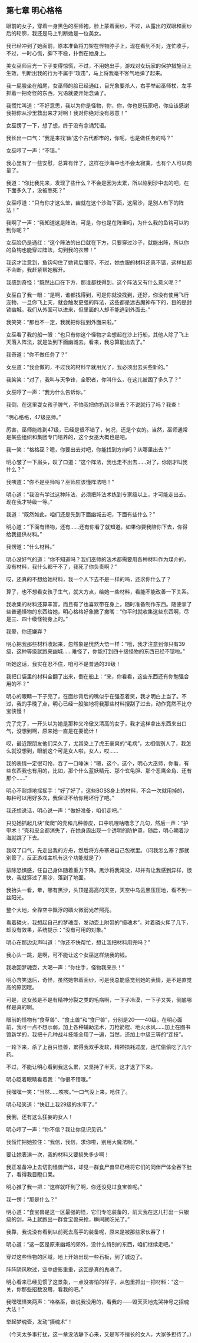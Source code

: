 ## 第七章 明心格格

眼前的女子，穿着一身黑色的巫师袍，脸上蒙着面纱，不过，从露出的双眼和面纱后的轮廓，我还是马上判断她是一位美女。

我已经冲到了她面前，原本准备将刀架在怪物脖子上，现在看到不对，连忙收手，不过，一时心慌，脚下不稳，扑倒在她身上。

美女巫师目光一下子变得惊慌，不过，不用她出手，游戏对女玩家的保护措施马上生效，判断出我的行为不属于“攻击”，马上将我毫不客气地弹了起来。

我一屁股坐在船尾，女巫师的脸已经通红，目光象要杀人，右手举起巫师杖，左手抓着一把奇怪的东西，咒语就要开始念诵了。

我慌忙叫道：“不好意思，我以为你是怪物，你，你，你也是玩家吧，你应该感谢我把你从沙里救出来才对啊！我对你绝对没有恶意！”

女巫愣了一下，想了想，终于没有念诵咒语。

我长出一口气：“我是来找‘幽’这个古代都市的，你呢，也是做任务的吗？”

女巫哼了一声：“不错。”

我心里有了一些安慰，总算有伴了，这样在沙海中也不会太寂寞，也有个人可以商量了。

我道：“你比我先来，发现了些什么？不会是因为太累，所以陷到沙中去的吧，在下面多久了，没被憋死？”

女巫哼道：“只有你才这么笨，幽就在这个沙海下面，这层沙，是别人布下的阵法！”

我啊了一声：“我知道这是阵法，可是，你也是在阵里吗，为什么我的鱼钩可以钓到你呢？”

女巫脸仍是通红：“这个阵法的出口就在下方，只要穿过沙子，就能出阵，所以你的鱼钩也能穿过阵法，勾到我的衣带！”

我这才注意到，鱼钩勾住了她背后腰带，不过，她衣服的材料还真不错，这样扯都不会断。我赶紧帮她解开。

我感到奇怪：“既然出口在下方，那谁都找得到，这个阵法又有什么意义呢？”

女巫白了我一眼：“是啊，谁都找得到，可是你就没找到，还好，你没有使用飞行宠物，一旦你飞上天，就会触发更强的阵法，这些都是远古魔神布下的，目的是封锁幽城。我们从外面可以进来，但里面的人却不能逃到外面去。”

我笑笑：“那也不一定，我就把你拉到外面来啦。”

女巫看了我的船一眼：“也只有你这个怪物才会想起在沙上行船，其他人除了飞上天落入阵法，就是坠到下面幽城去。看来，我总算能出去了。”

我奇道：“你不做任务了？”

女巫道：“我会做的，不过我的材料早就用光了，我必须出去买些新的。”

我笑笑：“对了，我叫与天争锋，全职者，你叫什么，在这儿被困了多久了？”

女巫哼了一声：“我为什么告诉你。”

我倒，在这里耍女孩子脾气，不怕我把你扔到沙里去？不说就行了吗？我查！

“明心格格，47级巫师。”

厉害，巫师能练到47级，已经是很不错了，何况，还是个女的。当然，巫师通常是某些组织和集团专门培养的，这个女巫大概也是吧。

我一笑：“格格巫？嗯，你要出去对吧，你能找到方向吗？从哪里出去？”

明心皱了一下眉头，叹了口道：“这个阵法，我也走不出去……对了，你刚才叫我什么？”

我咦道：“你不是巫师吗？巫师应该懂阵法吧！”

明心道：“我没有学过这种阵法，必须把阵法术练到专家级以上，才可能走出去。现在我才特级一等。”

我道：“既然如此，咱们还是先到下面幽城去吧，下面有些什么？”

明心道：“下面有怪物，还有……还有你看了就知道。如果你要我陪你下去，你得给我提供材料。”

我愣道：“什么材料。”

明心没好气的道：“你不知道吗？我们巫师的法术都需要用各种材料作为煤介的，没有材料，我什么都干不了，我死了你负责啊？”

哎，还真的不想给她材料，我一个人下去不是一样的吗，还求你什么了？

算了，也不想看女孩子生气，就大方点，给她一些材料，看能不能改善一下关系。

我收集的材料还算丰富，而且有了也喜欢带在身上，随时准备制作东西。随便拿了些普通怪物的东西给她，明心格格好象撇了撇嘴：“你平时就收集这些东西啊，尽是三、四十级怪物身上的。”

我晕，你还嫌弃？

明心把我那些材料收起来，忽然象是恍然大悟一样：“哦，我才注意到你只有39级，这种等级就跑来幽城……难怪了，你能打到四十级怪物的东西已经不错啦。”

听她这话，我实在忍不住，咱可不是普通的39级！

我把口袋里的材料全翻了出来，倒在船上：“来，你看看，这些东西还有你勉强合用的不？”

明心的眼睛一下子亮了，在面纱背后的嘴似乎在强忍着笑，我才明白上当了。不过，我的手晚了点，明心已经一股脑地将我那些材料搜刮了过去，动作竟然不比夺宝侠慢！

完了完了，一开头以为她是那种又冷傲又清高的女子，我才这样拿出东西来出口气，没想到啊，原来她一直是在耍诡计！

哎，最近跟朋友他们呆久了，尤其染上了虎王豪爽的“毛病”，太相信别人了，我怎么就没想到，眼前这个可是女人啦，女人，哎……

我的表情一定很可怜，吞了一口唾沫：“嗯，这个，这个，明心大巫师，你看，有些东西我也有用的，比如，那个什么蓝妖精元、那个玄龟胆、那个恶鹰金角、还有那个……”

明心不耐烦地摇摇手：“好了好了，这些BOSS身上的材料，不会一次就用掉的，每种可以用好多次，我保证不给你用坏行了吧。”

我还想说话，明心说一声：“做好准备，咱们走吧。”

只见她抓起几块“爬爬”的壳和几种兽皮，口中叽哩咕噜念了几句，然后一声：“护甲术！”壳和皮全都消失了，在她身周出现一个透明的防护罩，随后，明心朝着沙海就跳了下去。

我叹了口气，先走出我的方舟，然后将方舟塞进自己包袱里。（问我怎么塞？那就别管了，反正游戏主机有这个功能就是了）

排除恐惧感，任自己身体随着重力下降。黑沙将我淹没，却并有让我感到异样，很快，我就穿过了黑沙，落到了地面。

我抬头一看，晕，哪有黑沙，头顶是高高的天空，天空中乌云黑压压地，看不到一丝阳光。

整个大地，全靠空中飘浮的磷火微弱光芒照亮。

看着磷火，我想起自己的梦魂壶，发动壶上附带的“摄魂术”，对着磷火挥了几下，却没有效果，系统提示：“没有可用的对象。”

明心在那边尖声叫道：“你还不快帮忙，想让我把材料用完吗？”

我心头一跳，是啊，可不能让这个女巫这样烧我的钱。

我收回梦魂壶，大喝一声：“你住手，怪物我来杀！”

明心含笑退后，奇怪，虽然她带着面纱，可是我总能感觉到她的表情，是不是直觉高的原因哦。

可是，这女孩是不是有精神分裂之类的毛病啊，一下子冷漠，一下子又笑，倒底哪样是真的啊。

眼前的怪物有“食草兽”、“食土兽”和“食尸兽”，分别是20——40级。在明心面前，我可一点不想示弱，加上各种辅助法术，刀枪箭棍、地火水风……加上在图书馆新学的，我把十几种战斗技能全用了一遍，当然，还加上中级三等的“连技”。

一轮下来，杀了上百只怪兽，累得我双手发软，精神损耗过度，连忙偷偷吃了几个药。

不过，不能让明心看到我这么累，又坚持了半天，这才退了下来。

明心眨着眼睛看着我：“你很不错哦。”

我嘿嘿一笑：“当然……咳咳。”一口气没上来，呛住了。

明心轻笑道：“快赶上我29级的水平了。”

我倒，还有这么狂妄的女人！

明心哼了一声：“你不信？我让你见识见识。”

我慌忙把她拉住：“我信，我信，求你啦，别用大魔法啊。”

要让她表演一次，我的材料又要损失多少啊！

我正准备冲上去切割怪兽尸体，却见一群食尸兽早已经将它们的同伴尸体全吞下肚了，看得我目瞪口呆。

明心推了我一把：“这样就吓到了啊，你还没见过食宝兽呢。”

我一愣：“那是什么？”

明心道：“食宝兽是这一区最强的怪，它们专吃装备的，前天我在这儿打出一只银级的剑，马上就跑出一群食宝兽来抢，瞬间就吃光了。”

我靠，我说没有看到以前死去高手的装备呢，原来是被那些家伙吞了！

明心道：“这一区是原来幽城的郊外，没什么特别的东西，咱们继续走吧。”

穿过这些怪物的区域，地上开始出现一些石板，到了城边了。

阵阵阴风吹过，空中虚影重重，这回是真的鬼魂了。

明心看来已经见惯了这景象，一点没害怕的样子，从包里抓出一把材料：“这一关，你那些招数没用，看我的吧。”

我嘿嘿怪笑两声：“格格巫，谁说我没用的，看我的——毁天灭地鬼哭神号之招魂大法！”

举起梦魂壶，发动“摄魂术”！

（今天太多事打扰，这一章没法静下心来，又是写不擅长的女人，大家多担待了。）

